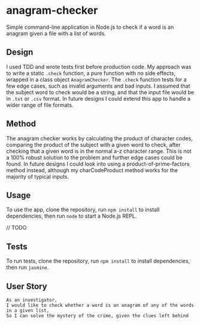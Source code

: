 # anagram-checker

Simple command-line application in Node.js to check if a word is an anagram given a file with a list of words.

## Design

I used TDD and wrote tests first before production code. My approach was to write a static `.check` function, a pure function with no side effects, wrapped in a class object `AnagramChecker`. The `.check` function tests for a few edge cases, such as invalid arguments and bad inputs. I assumed that the subject word to check would be a string, and that the input file would be in `.txt` or `.csv` format. In future designs I could extend this app to handle a wider range of file formats.

## Method

The anagram checker works by calculating the product of character codes, comparing the product of the subject with a given word to check, after checking that a given word is in the normal a-z character range. This is not a 100% robust solution to the problem and further edge cases could be found. In future designs I could look into using a product-of-prime-factors method instead, although my charCodeProduct method works for the majority of typical inputs.

## Usage

To use the app, clone the repository, run `npm install` to install dependencies, then run `node` to start a Node.js REPL. 

// TODO

## Tests

To run tests, clone the repository, run `npm install` to install dependencies, then run `jasmine`.

## User Story

```
As an investigator,
I would like to check whether a word is an anagram of any of the words in a given list,
So I can solve the mystery of the crime, given the clues left behind
```